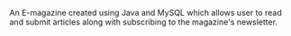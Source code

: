 An E-magazine created using Java and MySQL which
allows user to read and submit articles along with
subscribing to the magazine's newsletter.
